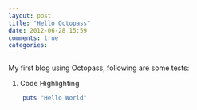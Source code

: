 ```yaml
---
layout: post
title: "Hello Octopass"
date: 2012-06-28 15:59
comments: true
categories: 
---
```


My first blog using Octopass, following are some tests:

1. Code Highlighting

``` ruby Hello World.rb
	puts "Hello World"
```
